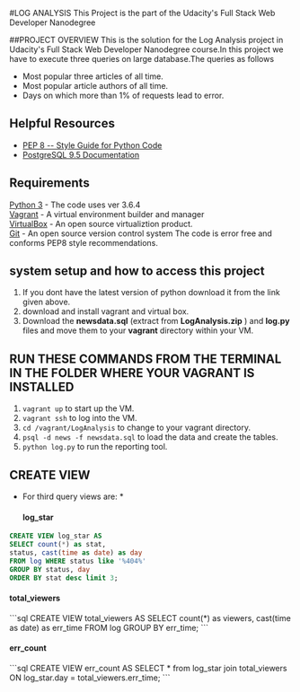 #LOG ANALYSIS
This Project is the part of the Udacity's Full Stack Web Developer Nanodegree

##PROJECT OVERVIEW
This is the solution for the Log Analysis project in Udacity's Full Stack Web Developer Nanodegree course.In this project we have to
execute three queries on large database.The queries as follows
 * Most popular three articles of all time.
 * Most popular article authors of all time.
 * Days on which more than 1% of requests lead to error.

## Helpful Resources
* [PEP 8 -- Style Guide for Python Code](https://www.python.org/dev/peps/pep-0008/)
* [PostgreSQL 9.5 Documentation](https://www.postgresql.org/docs/9.5/static/index.html)

 
## Requirements

[Python 3](https://www.python.org/download/releases/3.0/) - The code uses ver 3.6.4\
[Vagrant](https://www.vagrantup.com/) - A virtual environment builder and manager\
[VirtualBox](https://www.virtualbox.org/) - An open source virtualiztion product.\
[Git](https://git-scm.com/) - An open source version control system
The code is error free and conforms PEP8 style recommendations.



## system setup and how to access this project
1. If you dont have the latest version of python download it from the link given above.
2. download and install vagrant and virtual box.
3. Download the **newsdata.sql** (extract from **LogAnalysis.zip** ) and **log.py** files and move them to your **vagrant** directory within your VM.

## RUN THESE COMMANDS FROM THE TERMINAL IN THE FOLDER WHERE YOUR VAGRANT IS INSTALLED

1. ```vagrant up``` to start up the VM.
2. ```vagrant ssh``` to log into the VM.
3. ```cd /vagrant/LogAnalysis``` to change to your vagrant directory.
4. ```psql -d news -f newsdata.sql``` to load the data and create the tables.
5. ```python log.py``` to run the reporting tool.

## CREATE VIEW
* For third query views are:
*<h4>log_star</h4>
```sql
CREATE VIEW log_star AS
SELECT count(*) as stat, 
status, cast(time as date) as day
FROM log WHERE status like '%404%'
GROUP BY status, day
ORDER BY stat desc limit 3;
```
<h4>total_viewers</h4>
```sql
CREATE VIEW total_viewers AS
SELECT count(*) as viewers,
cast(time as date) as err_time
FROM log
GROUP BY err_time;
```
<h4>err_count</h4>
```sql
CREATE VIEW err_count AS
SELECT * from log_star join total_viewers
ON log_star.day = total_viewers.err_time;
```